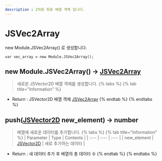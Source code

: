 ```yaml
---
description : 2차원 좌표 배열 객체 입니다.
---
```


# JSVec2Array
new Module.JSVec2Array() 로 생성합니다.
```text
var vec_array = new Module.JSVec2Array();
```

## new Module.JSVec2Array\(\) → [JSVec2Array](jsvector2d.md)
> 새로운 JSVector2D 배열 객체를 생성합니다.
{% tabs %}
{% tab title="Information" %}
* Return : JSVector2D 배열 객체 [JSVec2Array](jsvector2d.md)
{% endtab %}
{% endtabs %}

## push\([JSVector2D](jsvector2d.md) new_element\) → number
> 배열에 새로운 데이터를 추가합니다.
{% tabs %}
{% tab title="Information" %}
| Parameter | Type | Contents |
| :--- | :--- | :--- |
| new_element | [JSVector2D](jsvector2d.md) | 새로 추가하는 데이터 |
* Return : 새 데이터 추가 후 배열의 총 데이터 수
{% endtab %}
{% endtabs %}